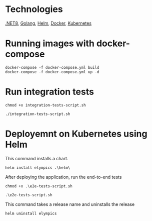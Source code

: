 # Technologies

[.NET8](https://dotnet.microsoft.com/en-us/download/dotnet/8.0), [Golang](https://go.dev/doc/install), [Helm](https://github.com/helm/helm/releases), [Docker](https://www.docker.com/products/docker-desktop/), [Kubernetes](https://kubernetes.io/pl/docs/setup/)

# Running images with docker-compose
```
docker-compose -f docker-compose.yml build
docker-compose -f docker-compose.yml up -d
```

# Run integration tests

```
chmod +x integration-tests-script.sh

./integration-tests-script.sh
```
# Deployemnt on Kubernetes using Helm

This command installs a chart.
```
helm install elympics .\helm\
```

After deploying the application, run the end-to-end tests
```
chmod +x .\e2e-tests-script.sh

.\e2e-tests-script.sh
```

This command takes a release name and uninstalls the release
```
helm uninstall elympics
```
